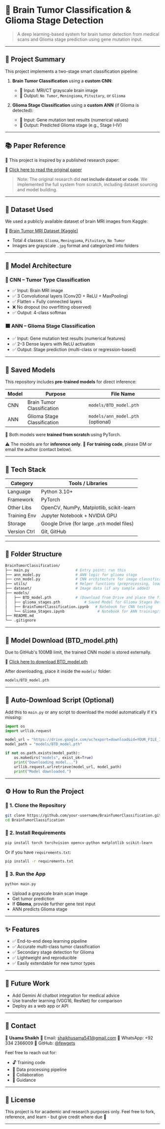 # 🧠 Brain Tumor Classification & Glioma Stage Detection

> A deep learning-based system for brain tumor detection from medical scans and Glioma stage prediction using gene mutation input.

---

## 📌 Project Summary

This project implements a two-stage smart classification pipeline:

1. **Brain Tumor Classification** using a **custom CNN**:

   * 📅 Input: MRI/CT grayscale brain image
   * 🔂 Output: `No Tumor`, `Meningioma`, `Pituitary`, or `Glioma`

2. **Glioma Stage Classification** using a **custom ANN** (if Glioma is detected):

   * 📅 Input: Gene mutation test results (numerical values)
   * 🔂 Output: Predicted Glioma stage (e.g., Stage I–IV)

---

## 📚 Paper Reference

📄 This project is inspired by a published research paper:

🔗 [Click here to read the original paper](https://onlinelibrary.wiley.com/doi/full/10.1155/2022/1830010)

> Note: The original research did **not include dataset or code**. We implemented the full system from scratch, including dataset sourcing and model building.

---

## 📂 Dataset Used

We used a publicly available dataset of brain MRI images from Kaggle:

🔗 [Brain Tumor MRI Dataset (Kaggle)](https://www.kaggle.com/datasets/masoudnickparvar/brain-tumor-mri-dataset)

* Total 4 classes: `Glioma`, `Meningioma`, `Pituitary`, `No Tumor`
* Images are grayscale `.jpg` format and categorized into folders

---

## 🧠 Model Architecture

### 🔵 CNN – Tumor Type Classification

* ✅ Input: Brain MRI image
* ✅ 3 Convolutional layers (Conv2D + ReLU + MaxPooling)
* ✅ Flatten + Fully connected layers
* ❌ No dropout (no overfitting observed)
* ✅ Output: 4-class softmax

### 🟩 ANN – Glioma Stage Classification

* ✅ Input: Gene mutation test results (numerical features)
* ✅ 2–3 Dense layers with ReLU activation
* ✅ Output: Stage prediction (multi-class or regression-based)

---

## 💾 Saved Models

This repository includes **pre-trained models** for direct inference:

| Model | Purpose                     | File Name                         |
| ----- | --------------------------- | --------------------------------- |
| CNN   | Brain Tumor Classification  | `models/BTD_model.pth`            |
| ANN   | Glioma Stage Classification | `models/ann_model.pth` (optional) |

📆 Both models were **trained from scratch** using PyTorch.

⚠️ The models are for **inference only**.
📩 **For training code**, please DM or email the author (contact below).

---

## 🫠 Tech Stack

| Category     | Tools / Libraries                           |
| ------------ | ------------------------------------------- |
| Language     | Python 3.10+                                |
| Framework    | PyTorch                                     |
| Other Libs   | OpenCV, NumPy, Matplotlib, scikit-learn     |
| Training Env | Jupyter Notebook + NVIDIA GPU               |
| Storage      | Google Drive (for large `.pth` model files) |
| Version Ctrl | Git, GitHub                                 |

---

## 📁 Folder Structure

```bash
BrainTumorClassification/
├── main.py                     # Entry point: run this
├── ann_model.py                # ANN logic for glioma stage
├── cnn_model.py                # CNN architecture for image classification
├── utils/                      # Helper functions (preprocessing, loading, etc.)
├── dataset/                    # Image data (if any sample added)
├── models/
│   ├── BTD_model.pth           # (Download from Drive and place the file here)
│   ├── glioma_stages.pth           # Saved Model for Glioma Stages Detection
│   ├── BrainTumorClassification.ipynb   # Notebook for CNN testing
│   └── Glioma_Stages.ipynb               # Notebook for ANN training/testing
├── README.md
└── .gitignore
```

---

## 🔗 Model Download (BTD\_model.pth)

Due to GitHub's 100MB limit, the trained CNN model is stored externally.

📅 [Click here to download BTD\_model.pth](https://drive.google.com/file/d/19SVLCD3DTa1aBZ9PI4TTgNkvJKgL2LSY/view?usp=drive_link)

After downloading, place it inside the `models/` folder:

```bash
models/BTD_model.pth
```

---

## 🔄 Auto-Download Script (Optional)

Add this to `main.py` or any script to download the model automatically if it's missing:

```python
import os
import urllib.request

model_url = "https://drive.google.com/uc?export=download&id=YOUR_FILE_ID"
model_path = "models/BTD_model.pth"

if not os.path.exists(model_path):
    os.makedirs("models", exist_ok=True)
    print("Downloading model...")
    urllib.request.urlretrieve(model_url, model_path)
    print("Model downloaded.")
```

---

## ⚙️ How to Run the Project

### 🔧 1. Clone the Repository

```bash
git clone https://github.com/your-username/BrainTumorClassification.git
cd BrainTumorClassification
```

### 🔧 2. Install Requirements

```bash
pip install torch torchvision opencv-python matplotlib scikit-learn
```

Or if you have `requirements.txt`:

```bash
pip install -r requirements.txt
```

### 🚀 3. Run the App

```bash
python main.py
```

* Upload a grayscale brain scan image
* Get tumor prediction
* If **Glioma**, provide further gene test input
* ANN predicts Glioma stage

---

## ✨ Features

* ✅ End-to-end deep learning pipeline
* ✅ Accurate multi-class tumor classification
* ✅ Secondary stage detection for Glioma
* ✅ Lightweight and reproducible
* ✅ Easily extendable for new tumor types

---

## 🧠 Future Work

* Add Gemini AI chatbot integration for medical advice
* Use transfer learning (VGG16, ResNet) for comparison
* Deploy as a web app or API

---

## 📩 Contact

👤 **Usama Shaikh**
📧 Email: [shaikhusama541@gmail.com](mailto:shaikhusama541@gmail.com)
📱 WhatsApp: +92 334 2366009
🔗 GitHub: [@fewgets](https://github.com/fewgets)

Feel free to reach out for:

* 🔓 Training code
* 🧪 Data processing pipeline
* 🤝 Collaboration
* 💬 Guidance

---

## 📜 License

This project is for academic and research purposes only.
Feel free to fork, reference, and learn - but give credit where due 🙏

---

